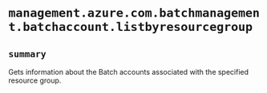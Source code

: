 # `management.azure.com.batchmanagement.batchaccount.listbyresourcegroup`

## `summary`
Gets information about the Batch accounts associated with the specified resource group.


